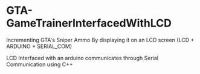# GTA-GameTrainerInterfacedWithLCD
Incrementing GTA's Sniper Ammo By displaying it on an LCD screen (LCD + ARDUINO + SERIAL_COM)

LCD Interfaced with an arduino communicates through Serial Communication using C++
